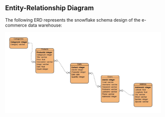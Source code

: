 ## Entity-Relationship Diagram
The following ERD represents the snowflake schema design of the e-commerce data warehouse:

![Entity-Relationship Diagram](./reports/erd.jpg)
